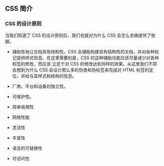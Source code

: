 ## CSS 简介

### CSS 的设计原则
当我们知道了 CSS 的设计原则后，我们也就对为什么 CSS 会怎么去做提供了依据。

* 辅助性地让文档具有结构性。CSS 会辅助构建具有结构性的文档，并对各种标记提供样式信息。在这里需要的是，CSS 的这种辅助功能应该尽量减少对各种标签的修改，而应该
立足于对 CSS 的修改达到同样的效果。从这里我们不禁会想到为什么 CSS 会设计那么多的伪类和伪标签来完成对 HTML 标签的定位，并给与其样式和结构的信息。

* 厂商、平台和设备的独立性。

* 可维护性。

* 简单易用性

* 网络性能

* 灵活性

* 丰富性

* 语言的可替换性

* 可访问性
